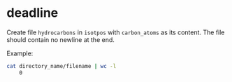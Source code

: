 # deadline


Create file `hydrocarbons` in `isotpos` with `carbon_atoms` as its content. The file should contain no newline at the end.

Example:

```sh
cat directory_name/filename | wc -l
    0
```
